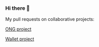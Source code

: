 ### Hi there 👋

<!--
**diego-balde/diego-balde** is a ✨ _special_ ✨ repository because its `README.md` (this file) appears on your GitHub profile.

Here are some ideas to get you started:

- 🔭 I’m currently working on ...
- 🌱 I’m currently learning ...
- 👯 I’m looking to collaborate on ...
- 🤔 I’m looking for help with ...
- 💬 Ask me about ...
- 📫 How to reach me: ...
- 😄 Pronouns: ...
- ⚡ Fun fact: ...
-->

My pull requests on collaborative projects: 

[ONG project](https://github.com/alkemyTech/OT280-server/pulls?q=is%3Apr+is%3Amerged+author%3Adiego-balde+)

[Wallet project](https://github.com/emmanuelranone/AlkemyWallet/pulls?q=is%3Apr+is%3Amerged+author%3Adiego-balde+)
